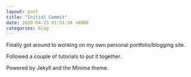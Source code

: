 ```yaml
---
layout: post
title: "Initial Commit"
date: 2020-04-23 01:51:34 +0800
categories: blog
---
```


Finally got around to working on my own personal portfolio/blogging site.

Followed a couple of tutorials to put it together.

Powered by Jekyll and the Minima theme.